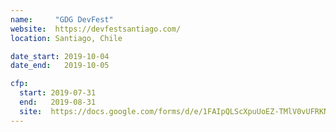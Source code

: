 ```yaml
---
name:     "GDG DevFest"
website:  https://devfestsantiago.com/
location: Santiago, Chile

date_start: 2019-10-04
date_end:   2019-10-05

cfp:
  start: 2019-07-31
  end:   2019-08-31
  site:  https://docs.google.com/forms/d/e/1FAIpQLScXpuUoEZ-TMlV0vUFRKNsAsmuS_pi4tBFtBdvboNxv9Uyp9w/viewform?fbclid=IwAR0zB2xZvMBMZhQMLmNjHV-FIUDdsOl-h6GxCw9PMj033bQTjh94CCw82po
---
```

